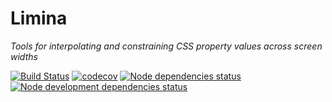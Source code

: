 # Limina

_Tools for interpolating and constraining CSS property values across screen widths_

[![Build Status](https://travis-ci.org/kohlmannj/limina.svg)](https://travis-ci.org/kohlmannj/limina)
[![codecov](https://codecov.io/gh/kohlmannj/limina/branch/master/graph/badge.svg)](https://codecov.io/gh/kohlmannj/limina)
[![Node dependencies status](https://david-dm.org/kohlmannj/limina.svg)](https://david-dm.org/kohlmannj/limina)
[![Node development dependencies status](https://david-dm.org/kohlmannj/limina/dev-status.svg)](https://david-dm.org/kohlmannj/limina)

